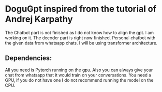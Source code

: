 # DoguGpt inspired from the tutorial of Andrej Karpathy
The Chatbot part is not finished as I do not know how to align the gpt. I am working on it. The decoder part is right now finished.
Personal chatbot with the given data from whatsapp chats. I will be using transformer architecture.
## Dependencies:
All you need is Pytorch running on the gpu. Also you can always give your chat from whatsapp that it would train on your conversations. You need a GPU, if you do not have one I do not recommend running the model on the CPU.
